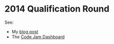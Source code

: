 # 2014 Qualification Round #

See:

   - My [blog post](http://matthewdaws.github.io/2014qual.html)
   - The [Code Jam Dashboard](https://code.google.com/codejam/contest/2974486/dashboard)